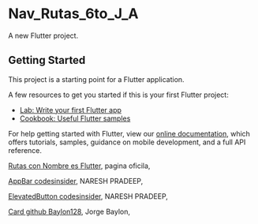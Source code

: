 # Nav_Rutas_6to_J_A

A new Flutter project.

## Getting Started

This project is a starting point for a Flutter application.

A few resources to get you started if this is your first Flutter project:

- [Lab: Write your first Flutter app](https://flutter.dev/docs/get-started/codelab)
- [Cookbook: Useful Flutter samples](https://flutter.dev/docs/cookbook)

For help getting started with Flutter, view our
[online documentation](https://flutter.dev/docs), which offers tutorials,
samples, guidance on mobile development, and a full API reference.

[Rutas con Nombre es Flutter](https://docs.flutter.dev/cookbook/navigation/named-routes), pagina oficila,

[AppBar codesinsider](https://codesinsider.com/flutter-appbar-example-tutorial/), NARESH PRADEEP,

[ElevatedButton codesinsider](https://codesinsider.com/flutter-elevatedbutton-example/), NARESH PRADEEP,

[Card github Baylon128](https://gist.github.com/JorgeBaylon/5a4c335a54baa42ced1625e940c439e6), Jorge Baylon,